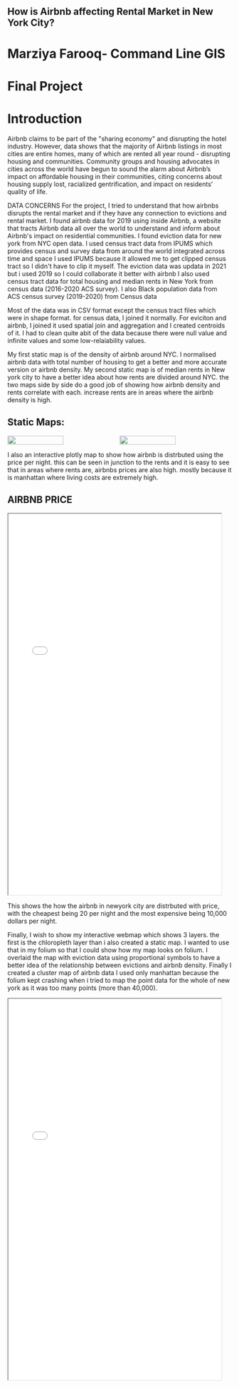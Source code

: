 ## How is Airbnb affecting Rental Market in New York City?

# Marziya Farooq- Command Line GIS
# Final Project

# Introduction
Airbnb claims to be part of the "sharing economy" and disrupting the hotel industry. 
However, data shows that the majority of Airbnb listings in most cities are entire homes, many of which are rented all year round - disrupting housing and communities. 
Community groups and housing advocates in cities across the world have begun to sound the alarm about Airbnb’s impact on affordable housing in their communities, citing
concerns about housing supply lost, racialized gentrification, and impact on residents’ quality of life.

DATA CONCERNS
For the project, I tried to understand that how airbnbs disrupts the rental market and if they have any connection to evictions and rental market.
I found airbnb data for 2019 using inside Airbnb, a website that tracts Airbnb data all over the world to understand and inform about Airbnb's impact on residential communities.
I found eviction data for new york from NYC open data. I used census tract data from IPUMS which provides census and survey data from around the world integrated across time and space
I used IPUMS because it allowed me to get clipped census tract so I didn't have to clip it myself. The eviction data was updata in 2021 but i used 2019 so I could collaborate it better with airbnb
I also used census tract data for total housing and median rents in New York from census data (2016-2020 ACS survey). I also Black population data from ACS census survey (2019-2020) from Census data

Most of the data was in CSV format except the census tract files which were in shape format. for census data, I joined it normally. 
For eviciton and airbnb, I joined it used spatial join and aggregation and I created centroids of it. 
I had to clean quite abit of the data because there were null value and infinite values and some low-relaiability values.

My first static map is of the density of airbnb around NYC. I normalised airbnb data with total number of housing to get a better and more accurate version or airbnb density. My second static map is of median rents in New york city to have a better idea about how rents are divided around NYC. the two maps side by side do a good job of showing how airbnb density and rents correlate with each. increase rents are in areas where the airbnb density is high.


## Static Maps:
<div style="display: flex;">
  <img src="Median Rents in NYC (1).png" style="width: 50%; height: auto;">
  <img src="Arbnb Chloropleth map.png" style="width: 50%; height: auto;">
</div>


I also an interactive plotly map to show how airbnb is distrbuted using the price per night. this can be seen in junction to the rents and it is easy to see that in areas where rents are, airbnbs prices are also high. mostly because it is manhattan where living costs are extremely high.

## AIRBNB PRICE
<iframe src= "map.html" height= "855" width= "95%"></iframe>

This shows the how the airbnb in newyork city are distrbuted with price, with the cheapest being 20 per night and the most expensive being 10,000 dollars per night.


Finally, I wish to show my interactive webmap which shows 3 layers. the first is the chloropleth layer than i also created a static map. I wanted to use that in my folium so that I could show how my map looks on folium. I overlaid the map with eviction data using proportional symbols to have a better idea of the relationship between evictions and airbnb density. Finally I created a cluster map of airbnb data
I used only manhattan because the folium kept crashing when i tried to map the point data for the whole of new york as it was too many points (more than 40,000).

<iframe src= "Airbnb_Data.html" height= "855" width= "95%"></iframe>

